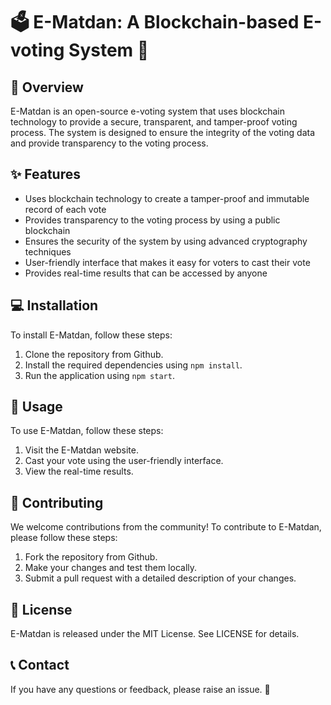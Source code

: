 # 🗳️ E-Matdan: A Blockchain-based E-voting System 🚀

## 📝 Overview
E-Matdan is an open-source e-voting system that uses blockchain technology to provide a secure, transparent, and tamper-proof voting process. The system is designed to ensure the integrity of the voting data and provide transparency to the voting process.

## ✨ Features
- Uses blockchain technology to create a tamper-proof and immutable record of each vote
- Provides transparency to the voting process by using a public blockchain
- Ensures the security of the system by using advanced cryptography techniques
- User-friendly interface that makes it easy for voters to cast their vote
- Provides real-time results that can be accessed by anyone

## 💻 Installation 
To install E-Matdan, follow these steps:
1. Clone the repository from Github.
2. Install the required dependencies using `npm install`.
3. Run the application using `npm start`. 

## 🚀 Usage 
To use E-Matdan, follow these steps:
1. Visit the E-Matdan website.
2. Cast your vote using the user-friendly interface.
3. View the real-time results.

## 🤝 Contributing
We welcome contributions from the community!
To contribute to E-Matdan, please follow these steps:
1. Fork the repository from Github.
2. Make your changes and test them locally.
3. Submit a pull request with a detailed description of your changes.

## 📄 License
E-Matdan is released under the MIT License. See LICENSE for details.

## 📞 Contact
If you have any questions or feedback, please raise an issue. 🤗

